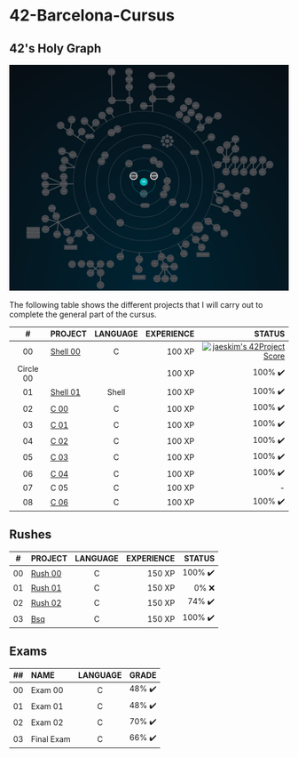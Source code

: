 # 42-Barcelona-Cursus


## 42's Holy Graph
![42's galaxy](https://github.com/SixtoPineda/42-Barcelona-Cursus/blob/main/src-readme/img/holy_graph.PNG)

The following table shows the different projects that I will carry out to complete the general part of the cursus.

|#	|PROJECT							|LANGUAGE		|EXPERIENCE	|STATUS						|
|:-:|:--								|:-:		|--:		|--:						|
|00	|[Shell 00](.00-Libft)	|C		|100 XP		|[![jaeskim's 42Project Score](https://badge42.herokuapp.com/api/project/spineda-/libft)](https://github.com/JaeSeoKim/badge42)|
|Circle 00	||		|100 XP		|100% :heavy_check_mark:	|
|01	|[Shell 01](./Shell/Shell01/)	|Shell		|100 XP		|100% :heavy_check_mark:	|
|02	|[C 00](./C/C-00)			|C			|100 XP		|100% :heavy_check_mark:	|
|03	|[C 01](./C/C-01)			|C			|100 XP		|100% :heavy_check_mark:	|
|04	|[C 02](./C/C-02)			|C			|100 XP		|100% :heavy_check_mark:		|
|05	|[C 03](./C/C-03)			|C			|100 XP		|100% :heavy_check_mark:	|
|06	|[C 04](./C/C-04)			|C			|100 XP		|100% :heavy_check_mark:	|
|07	|C 05		|C			|100 XP		|-  |
|08	|[C 06](./C/C-06)			|C			|100 XP		|100% :heavy_check_mark:	|

## Rushes

|#	|PROJECT							|LANGUAGE		|EXPERIENCE	|STATUS						|
|:-:|:--								|:-:		|--:		|--:						|
|00	|[Rush 00](./Rush/Rush00)		|C			|150 XP		|100% :heavy_check_mark:	|
|01	|[Rush 01](./Rush/Rush01)		|C			|150 XP		|0% :x:						|
|02	|[Rush 02](./Rush/Rush02)		|C			|150 XP		|74% :heavy_check_mark:	|
|03	|[Bsq](./Bsq)		|C			|150 XP		|100% :heavy_check_mark:	|

## Exams

|  ##  |  NAME |LANGUAGE		 |	       GRADE	      |
|:----:|:-------|:-:		|:-------------------:|
|  00  | Exam 00 |C				|48% :heavy_check_mark:	|
|  01  | Exam 01 |C				|48% :heavy_check_mark:	|
|  02  | Exam 02 |C				|70% :heavy_check_mark:	|
|  03  | Final Exam |C			 |66% :heavy_check_mark:	|
